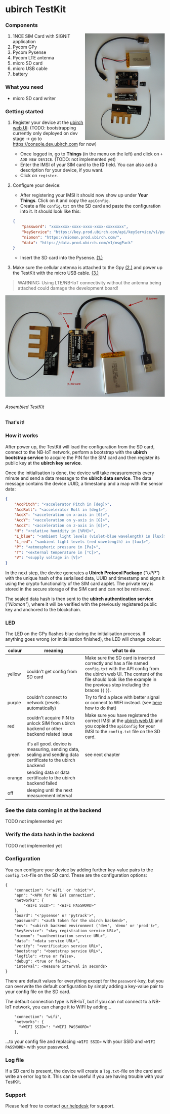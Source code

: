 # ubirch TestKit

### Components
<img style="float: right" width="50%" src="pictures/exploded.jpg">

1. 1NCE SIM Card with SIGNiT application
1. Pycom GPy
1. Pycom Pysense
1. Pycom LTE antenna
1. micro SD card
1. micro USB cable
1. battery

### What you need
- micro SD card writer

### Getting started
1. Register your device at the [ubirch web UI](https://console.prod.ubirch.com):  (TODO: bootstrapping currently only deployed on dev stage -> go to https://console.dev.ubirch.com for now)
    * Once logged in, go to **Things** (in the menu on the left) and click on `+ ADD NEW DEVICE`.  (TODO: not implemented yet)
    * Enter the IMSI of your SIM card to the **ID** field. You can also add a description for your device, if you want.
    * Click on `register`.
    
1. Configure your device:
    * After registering your IMSI it should now show up under **Your Things**. Click on it and copy the `apiConfig`.
    * Create a file `config.txt` on the SD card and paste the configuration into it. It should look like this:
    ```json
    {
        "password": "xxxxxxxx-xxxx-xxxx-xxxx-xxxxxxxx",
        "keyService": "https://key.prod.ubirch.com/api/keyService/v1/pubkey/mpack",
        "niomon": "https://niomon.prod.ubirch.com/",
        "data": "https://data.prod.ubirch.com/v1/msgPack"
    }
    ```
    * Insert the SD card into the Pysense. [(1.)](#assembled-testkit)
1. Make sure the cellular antenna is attached to the Gpy [(2.)](#assembled-testkit) and power up the TestKit with the micro USB cable. [(3.)](#assembled-testkit)
> WARNING: Using LTE/NB-IoT connectivity without the antenna being attached could damage the development board!

![assembled](pictures/assembled.png)
###### Assembled TestKit

**That's it!**

### How it works
After power up, the TestKit will load the configuration from the SD card, connect to the NB-IoT network,
 perform a bootstrap with the **ubirch bootstrap service** to acquire the PIN for the SIM card and then register its public key at the
 **ubirch key service**.
 
Once the initialisation is done, the device will take measurements every minute and send a data message to the **ubirch data service**.
 The data message contains the device UUID, a timestamp and a map with the sensor data:
```json
{
    "AccPitch": "<accelerator Pitch in [deg]>",
    "AccRoll": "<accelerator Roll in [deg]>",
    "AccX": "<acceleration on x-axis in [G]>",
    "AccY": "<acceleration on y-axis in [G]>",
    "AccZ": "<acceleration on z-axis in [G]>",
    "H": "<relative humidity in [%RH]>",
    "L_blue": "<ambient light levels (violet-blue wavelength) in [lux]>",
    "L_red": "<ambient light levels (red wavelength) in [lux]>",
    "P": "<atmospheric pressure in [Pa]>",
    "T": "<external temperature in [°C]>",
    "V": "<supply voltage in [V]>"
}
```
In the next step, the device generates a **Ubirch Protocol Package** (*"UPP"*) with the unique hash of the serialised data,
 UUID and timestamp and signs it using the crypto functionality of the SIM card applet. The private key is stored in the
 secure storage of the SIM card and can not be retrieved.
 
The sealed data hash is then sent to the **ubirch authentication service** (*"Niomon"*), where it will be verified with
 the previously registered public key and anchored to the blockchain.
 
### LED
The LED on the GPy flashes blue during the initialisation process. If anything goes wrong (or initialisation finished),
 the LED will change colour:

| colour | meaning | what to do |
|--------|---------|------------|
| yellow | couldn't get config from SD card | Make sure the SD card is inserted correctly and has a file named `config.txt` with the API config from the ubirch web UI. The content of the file should look like the example in the previous step including the braces (`{` `}`).
| purple | couldn't connect to network (resets automatically) | Try to find a place with better signal or connect to WIFI instead. (see [here](#configuration) how to do that)
| red | couldn't acquire PIN to unlock SIM from ubirch backend or other backend related issue | Make sure you have registered the correct IMSI at the [ubirch web UI](https://console.prod.ubirch.com) and you copied the `apiConfig` for your IMSI to the `config.txt` file on the SD card.
| green | it's all good. device is measuring, sending data, sealing and sending data certificate to the ubirch backend| see next chapter |
| orange | sending data or data certificate to the ubirch backend failed |  |
| off | sleeping until the next measurement interval | 

### See the data coming in at the backend
TODO not implemented yet

### Verify the data hash in the backend
TODO not implemented yet

### Configuration
You can configure your device by adding further key-value pairs to the `config.txt`-file on the SD card.
 These are the configuration options:
```
{
    "connection": "<'wifi' or 'nbiot'>",
    "apn": "<APN for NB IoT connection",
    "networks": {
        "<WIFI SSID>": "<WIFI PASSWORD>"
    },
    "board": "<'pysense' or 'pytrack'>",
    "password": "<auth token for the ubirch backend>",
    "env": "<ubirch backend environment ('dev', 'demo' or 'prod')>",
    "keyService": "<key registration service URL>",
    "niomon": "<authentication service URL>",
    "data": "<data service URL>",
    "verify": "<verification service URL>",
    "bootstrap": "<bootstrap service URL>",
    "logfile": <true or false>,
    "debug": <true or false>,
    "interval": <measure interval in seconds>
}
```
There are default values for everything except for the `password`-key, but you can overwrite the default configuration
 by simply adding a key-value pair to your config file on the SD card.

The default connection type is NB-IoT, but if you can not connect to a NB-IoT network, you can change it to WIFI by adding...
```
    "connection": "wifi",
    "networks": {
      "<WIFI SSID>": "<WIFI PASSWORD>"
    },
```
...to your config file and replacing `<WIFI SSID>` with your SSID and `<WIFI PASSWORD>` with your password.

### Log file
If a SD card is present, the device will create a `log.txt`-file on the card and write an error log to it.
 This can be useful if you are having trouble with your TestKit. 

### Support
Please feel free to contact [our helpdesk](https://ubirch.atlassian.net/servicedesk/customer/portal/1) for support.